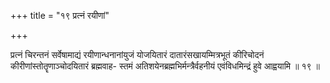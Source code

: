 +++
title = "१९ प्रत्नं रयीणां"

+++

प्रत्नं चिरन्तनं सर्वेषामाद्यं रयीणान्धनानांयुजं योजयितारं दातारंसखायम्मित्रभूतं कीरिचोदनं कीरीणांस्तोतॄणाञ्चोदयितारं ब्रह्मवाह- स्तमं अतिशयेनब्रह्मभिर्मन्त्रैर्वहनीयं एवंविधमिन्द्रं हुवे आह्वयामि ॥ १९ ॥